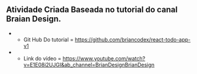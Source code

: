 ## Atividade Criada Baseada no tutorial do canal Braian Design.

 * - Git Hub Do tutorial = https://github.com/briancodex/react-todo-app-v1
 * - Link do vídeo = https://www.youtube.com/watch?v=E1E08i2UJGI&ab_channel=BrianDesignBrianDesign